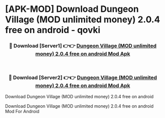 # [APK-MOD] Download Dungeon Village (MOD unlimited money) 2.0.4 free on android - qovki


<div align="center">
<h3>🔴 Download [Server1] 👉👉 <a href="https://apk-comot.site?title=Dungeon_Village_(MOD_unlimited_money)_2.0.4_free_on_android">Dungeon Village (MOD unlimited money) 2.0.4 free on android Mod Apk</a></h3><br>
<h3>🔴 Download [Server2] 👉👉 <a href="https://apk-comot.site?title=Dungeon_Village_(MOD_unlimited_money)_2.0.4_free_on_android">Dungeon Village (MOD unlimited money) 2.0.4 free on android Mod Apk</a></h3>
</div>



Download Dungeon Village (MOD unlimited money) 2.0.4 free on android 

Download Dungeon Village (MOD unlimited money) 2.0.4 free on android Mod For Android